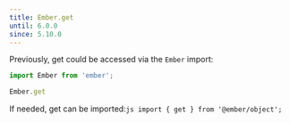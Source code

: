 ```yaml
---
title: Ember.get
until: 6.0.0
since: 5.10.0
---
```



Previously, get could be accessed via the `Ember` import:
```js
import Ember from 'ember';

Ember.get
```

 If needed, get can be imported:```js
import { get } from '@ember/object';```
